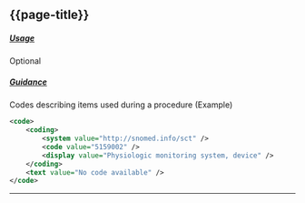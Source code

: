 ## {{page-title}}

<h5><ins>Usage</ins></h5>

<span class="mro-circle optional" title="Optional"></span> Optional

<h5><ins>Guidance</ins></h5>

Codes describing items used during a procedure (Example)

```xml
<code>
    <coding>
        <system value="http://snomed.info/sct" />
        <code value="5159002" />
        <display value="Physiologic monitoring system, device" />
    </coding>
    <text value="No code available" />
</code>
  ```
  ---